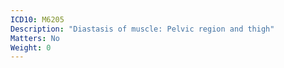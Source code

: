 ```yaml
---
ICD10: M6205
Description: "Diastasis of muscle: Pelvic region and thigh"
Matters: No
Weight: 0
---
```

